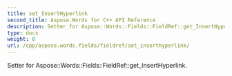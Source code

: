 ```yaml
---
title: set_InsertHyperlink
second_title: Aspose.Words for C++ API Reference
description: Setter for Aspose::Words::Fields::FieldRef::get_InsertHyperlink. 
type: docs
weight: 0
url: /cpp/aspose.words.fields/fieldref/set_inserthyperlink/
---
```


Setter for Aspose::Words::Fields::FieldRef::get_InsertHyperlink. 

